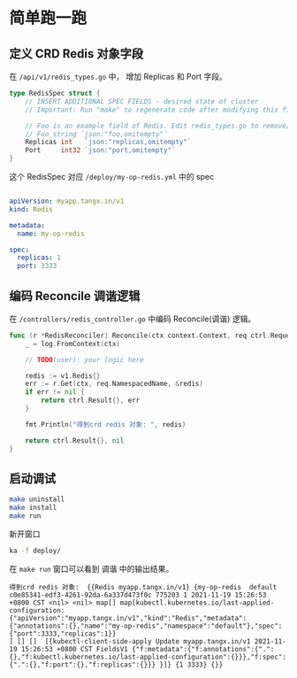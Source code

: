 # 简单跑一跑

## 定义 CRD Redis 对象字段

在 `/api/v1/redis_types.go` 中， 增加 Replicas 和 Port 字段。

```go
type RedisSpec struct {
	// INSERT ADDITIONAL SPEC FIELDS - desired state of cluster
	// Important: Run "make" to regenerate code after modifying this file

	// Foo is an example field of Redis. Edit redis_types.go to remove/update
	// Foo string `json:"foo,omitempty"`
	Replicas int   `json:"replicas,omitempty"`
	Port     int32 `json:"port,omitempty"`
}
```

这个 RedisSpec 对应 `/deploy/my-op-redis.yml` 中的 spec 

```yaml

apiVersion: myapp.tangx.in/v1
kind: Redis

metadata:
  name: my-op-redis

spec:
  replicas: 1
  port: 3333

```

## 编码 Reconcile 调谐逻辑

在 `/controllers/redis_controller.go` 中编码 Reconcile(调谐) 逻辑。

```go
func (r *RedisReconciler) Reconcile(ctx context.Context, req ctrl.Request) (ctrl.Result, error) {
	_ = log.FromContext(ctx)

	// TODO(user): your logic here

	redis := v1.Redis{}
	err := r.Get(ctx, req.NamespacedName, &redis)
	if err != nil {
		return ctrl.Result{}, err
	}

	fmt.Println("得到crd redis 对象: ", redis)

	return ctrl.Result{}, nil
}
```

## 启动调试

```bash
make uninstall
make install
make run
```


新开窗口

```bash
ka -f deploy/

```

在 `make run` 窗口可以看到 调谐 中的输出结果。

```
得到crd redis 对象:  {{Redis myapp.tangx.in/v1} {my-op-redis  default  c0e85341-edf3-4261-92da-6a337d473f0c 775203 1 2021-11-19 15:26:53 +0800 CST <nil> <nil> map[] map[kubectl.kubernetes.io/last-applied-configuration:{"apiVersion":"myapp.tangx.in/v1","kind":"Redis","metadata":{"annotations":{},"name":"my-op-redis","namespace":"default"},"spec":{"port":3333,"replicas":1}}
] [] []  [{kubectl-client-side-apply Update myapp.tangx.in/v1 2021-11-19 15:26:53 +0800 CST FieldsV1 {"f:metadata":{"f:annotations":{".":{},"f:kubectl.kubernetes.io/last-applied-configuration":{}}},"f:spec":{".":{},"f:port":{},"f:replicas":{}}} }]} {1 3333} {}}
```